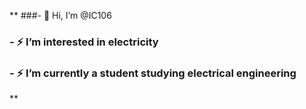 **
###- 👋 Hi, I’m @IC106
### - ⚡️ I’m interested in electricity
### - ⚡️ I’m currently a student studying electrical engineering
**

<!---
IC106/IC106 is a ✨ special ✨ repository because its `README.md` (this file) appears on your GitHub profile.
You can click the Preview link to take a look at your changes.
--->
